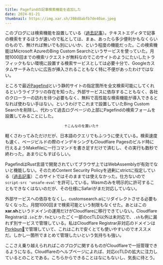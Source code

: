 ```yaml
---
title: Pagefindの記事検索機能を追加した
date: 2024-01-21
thumbnail: https://img.xar.sh/398d8abfb7de40ae.jpeg
---
```


このブログには検索機能を設置している（[過去記事](/post/1675524049/)）。テキストエディタで記事の検索をするほうが速いので私としては、まぁ、あったら多少便利かもなくらいのもので、無ければ無いでも別にいいか、という程度の機能だった。この検索機能はMicrosoft AzureのBing Custom Searchというサービスを使っていた。月間1000回までの検索リクエストが無料なのでこのサイトのようにたいしたトラフィックもない環境に設置する検索サービスとしては必要十分で、Googleカスタムサーチみたいに広告が挿入されることもなく特に不便があったわけではない。

ところで最近[Pagefind](https://pagefind.app/)という静的サイトの指定箇所を全文検索可能にしてくれるというライブラリの存在を知った。外部サービスに依存することもなく、各社のクローラーの訪れを待つ必要もなく、無料で高性能な検索機能が導入できるとなれば使わない手はない。というわけでこれまで設置していたBing Custom Searchを削除し、代わって過去ログページの上部にPagefindの検索フォームを設置してみることにした。

<link href="/pagefind/pagefind-ui.css" rel="stylesheet">
<script src="/pagefind/pagefind-ui.js"></script>
<div id="search"></div>
<script>window.addEventListener('DOMContentLoaded', event => new PagefindUI({ element: "#search" }))</script>

<div style="text-align:center"><small>↑こんなのを置いた↑</small></div>

軽くさわってみただけだが、日本語のクエリでもふつうに使えている。検索速度も速く、ページビルドの際のインデキシングもCloudflare Pagesのビルド時に行えるようMakefileに一行コマンドを書き足すだけで済むし、その実行も数秒で終わった。あまりにもすばらしい。

PagefindはRust言語で開発されていてブラウザ上ではWebAssemblyが有効でないと機能しない。そのためContent Security Policyを過剰にstrictに指定している（[過去記事](/post/1618241655/)）このサイトではそのままでは使えなかった。仕方ないので`script-src 'unsafe-eval'`を許可している。Wasmのみを明示的に許可することもできなくはないのだが、その仕様にSafariがまだ対応していない。

外部サービスへの依存をなくし、customsearch.aiにリダイレクトさせる必要もなくなった。月間1000回まで検索可能という制限もなくせた。あとはこの**xar.sh**というドメインの運用だけがCloudflareに移行できていない。Cloudflare Registrarは`.io`とか`.fm`といったごく一部のccTLD以外は未対応で、`.sh`も例に漏れず別サービスで管理している。私はCloudflare Registrar非対応のドメインは[Porkbun🐷](https://porkbun.com/)で管理していて、これはこれで安くとても使いやすいのでオススメだ。しかし一箇所でまとめて管理したいという気持ちも強い。

ここさえ乗り越えられればこのブログに関するものがCloudflareで一括管理できるようになる。Cloudflareのヘルプページによれば、対応ccTLDの拡大に注力しているとのことである。こちらからできることはなにもないし、気長に待とう。

